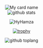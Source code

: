 
<div align="center">

![My card name](https://cardivo.vercel.app/api?name=HyHamza%20&description=Hey%20You%20Welcome%20To%20My%20Profile%20&image=https://raw.githubusercontent.com/HyHamza/HyHamza/main/Images/logo.jpg?v=4&backgroundColor=%23e4f2f6&instagram=TalkDrove&github=HyHamza&)
<BR>
![github stats](https://github-readme-stats.vercel.app/api?username=HyHamza&show_icons=true&theme=radical)
<BR>
<p align="center"> <img src="https://komarev.com/ghpvc/?username=HyHamza&label=Visitors%20count&color=10d9c3&style=plastic" alt="HyHamza" /> </p>

[![trophy](https://github-profile-trophy.vercel.app/?username=HyHamza&theme=onedark)](https://github.com/ryo-ma/github-profile-trophy)

![github toplang](https://github-readme-stats.vercel.app/api/top-langs/?username=HyHamza&layout=compact&theme=nightowl)
  
